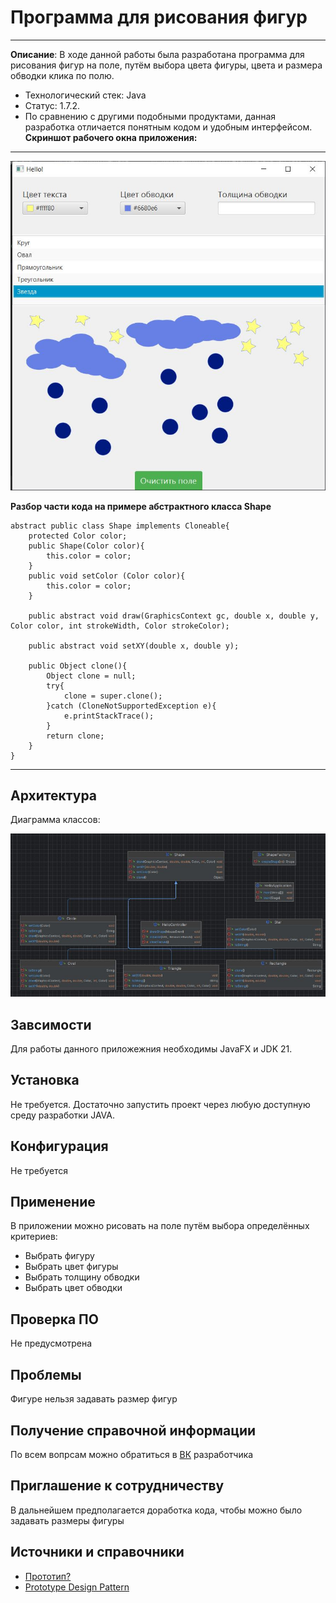 # Программа для рисования фигур
----------------
**Описание**: В ходе данной работы была разработана программа для рисования фигур на поле, путём выбора цвета фигуры, цвета и размера обводки клика по полю.
- Технологический стек: Java
- Статус: 1.7.2.
- По сравнению с другими подобными продуктами, данная разработка отличается понятным кодом и удобным интерфейсом.
**Скриншот рабочего окна приложения:**
----------------------------------------
 ![image](https://github.com/GoodieCore/java_lab_shape_prototype/blob/master/Prototype_img_1.JPG)
 



 **Разбор части кода на примере абстрактного класса Shape**
```
abstract public class Shape implements Cloneable{
    protected Color color;
    public Shape(Color color){
        this.color = color;
    }
    public void setColor (Color color){
        this.color = color;
    }

    public abstract void draw(GraphicsContext gc, double x, double y, Color color, int strokeWidth, Color strokeColor);

    public abstract void setXY(double x, double y);

    public Object clone(){
        Object clone = null;
        try{
            clone = super.clone();
        }catch (CloneNotSupportedException e){
            e.printStackTrace();
        }
        return clone;
    }
}
```
------------------------

## Архитектура
Диаграмма классов:

 ![image](https://github.com/GoodieCore/java_lab_shape_prototype/blob/master/Prototype_img_2.JPG)


## Завсимости
Для работы данного приложежния необходимы JavaFX и JDK 21.

## Установка
Не требуется. Достаточно запустить проект через любую доступную среду разработки JAVA.

##  Конфигурация
Не требуется


## Применение
В приложении можно рисовать на поле путём выбора определённых критериев:
- Выбрать фигуру
- Выбрать цвет фигуры
- Выбрать толщину обводки
- Выбрать цвет обводки


## Проверка ПО
Не предусмотрена

## Проблемы
Фигуре нельзя задавать размер фигур

## Получение справочной информации
По всем вопрсам можно обратиться в [ВК](https://vk.com/iayiwer) разработчика  

## Приглашение к сотрудничеству 
В дальнейшем предполагается доработка кода, чтобы можно было задавать размеры фигуры

## Источники и справочники
- [Прототип?](https://sites.google.com/view/study-pattern/%D0%B3%D0%BB%D0%B0%D0%B2%D0%BD%D0%B0%D1%8F/%D0%B7%D0%B0%D0%B4%D0%B0%D1%87%D0%B8/task-6-%D0%BF%D1%80%D0%BE%D1%82%D0%BE%D1%82%D0%B8%D0%BF)
- [Prototype Design Pattern](https://javadevcentral.com/prototype-design-pattern)
